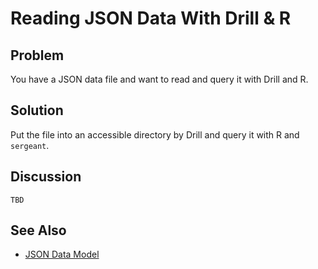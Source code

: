 # Reading JSON Data With Drill & R 

## Problem

You have a JSON data file and want to read and query it with Drill and R.

## Solution

Put the file into an accessible directory by Drill and query it with R and `sergeant`.

## Discussion

`TBD`

## See Also

- [JSON Data Model](https://drill.apache.org/docs/json-data-model/)
